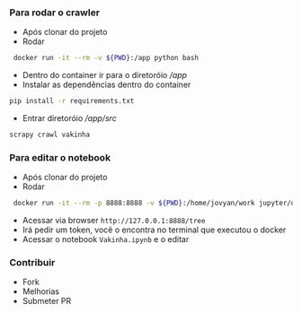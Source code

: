### Para rodar o crawler

- Após clonar do projeto
- Rodar
```bash
 docker run -it --rm -v ${PWD}:/app python bash
```
- Dentro do container ir para o diretoróio */app*
- Instalar as dependências dentro do container
```bash
pip install -r requirements.txt
```
- Entrar diretoróio */app/src*
```bash
scrapy crawl vakinha
```

### Para editar o notebook

- Após clonar do projeto
- Rodar
```bash
 docker run -it --rm -p 8888:8888 -v ${PWD}:/home/jovyan/work jupyter/datascience-notebook
```
- Acessar via browser `http://127.0.0.1:8888/tree`
- Irá pedir um token, você o encontra no terminal que executou o docker
- Acessar o notebook `Vakinha.ipynb` e o editar


### Contribuir

- Fork
- Melhorias
- Submeter PR
